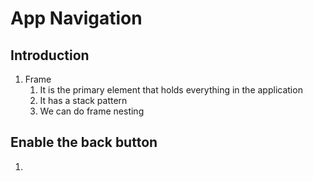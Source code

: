 # App Navigation

## Introduction

1. Frame
   1. It is the primary element that holds everything in the application
   2. It has a stack pattern
   3. We can do frame nesting

## Enable the back button

1. 